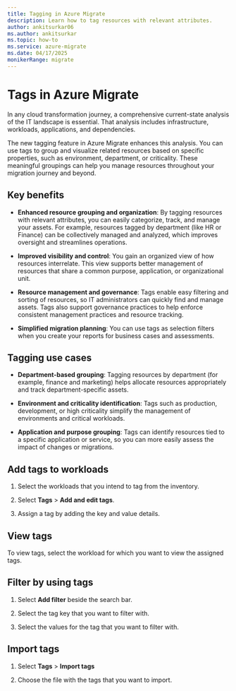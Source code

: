 ```yaml
---
title: Tagging in Azure Migrate
description: Learn how to tag resources with relevant attributes.
author: ankitsurkar06
ms.author: ankitsurkar
ms.topic: how-to
ms.service: azure-migrate
ms.date: 04/17/2025
monikerRange: migrate
---
```


# Tags in Azure Migrate

In any cloud transformation journey, a comprehensive current-state analysis of the IT landscape is essential. That analysis includes infrastructure, workloads, applications, and dependencies.

The new tagging feature in Azure Migrate enhances this analysis. You can use tags to group and visualize related resources based on specific properties, such as environment, department, or criticality. These meaningful groupings can help you manage resources throughout your migration journey and beyond.

## Key benefits

- **Enhanced resource grouping and organization**: By tagging resources with relevant attributes, you can easily categorize, track, and manage your assets. For example, resources tagged by department (like HR or Finance) can be collectively managed and analyzed, which improves oversight and streamlines operations.

- **Improved visibility and control**: You gain an organized view of how resources interrelate. This view supports better management of resources that share a common purpose, application, or organizational unit.

- **Resource management and governance**: Tags enable easy filtering and sorting of resources, so IT administrators can quickly find and manage assets. Tags also support governance practices to help enforce consistent management practices and resource tracking.

- **Simplified migration planning**: You can use tags as selection filters when you create your reports for business cases and assessments.

## Tagging use cases

- **Department-based grouping**: Tagging resources by department (for example, finance and marketing) helps allocate resources appropriately and track department-specific assets.

- **Environment and criticality identification**: Tags such as production, development, or high criticality simplify the management of environments and critical workloads.

- **Application and purpose grouping**: Tags can identify resources tied to a specific application or service, so you can more easily assess the impact of changes or migrations.

## Add tags to workloads

1. Select the workloads that you intend to tag from the inventory.

2. Select **Tags** > **Add and edit tags**.

3. Assign a tag by adding the key and value details.

## View tags

To view tags, select the workload for which you want to view the assigned tags.

## Filter by using tags

1. Select **Add filter** beside the search bar.

2. Select the tag key that you want to filter with.

3. Select the values for the tag that you want to filter with.

## Import tags

1. Select **Tags** > **Import tags**

2. Choose the file with the tags that you want to import.
